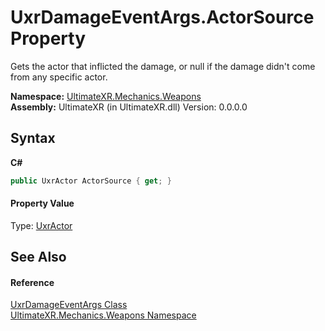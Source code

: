 # UxrDamageEventArgs.ActorSource Property 
 

Gets the actor that inflicted the damage, or null if the damage didn't come from any specific actor.

**Namespace:**&nbsp;<a href="N_UltimateXR_Mechanics_Weapons">UltimateXR.Mechanics.Weapons</a><br />**Assembly:**&nbsp;UltimateXR (in UltimateXR.dll) Version: 0.0.0.0

## Syntax

**C#**<br />
``` C#
public UxrActor ActorSource { get; }
```


#### Property Value
Type: <a href="T_UltimateXR_Mechanics_Weapons_UxrActor">UxrActor</a>

## See Also


#### Reference
<a href="T_UltimateXR_Mechanics_Weapons_UxrDamageEventArgs">UxrDamageEventArgs Class</a><br /><a href="N_UltimateXR_Mechanics_Weapons">UltimateXR.Mechanics.Weapons Namespace</a><br />